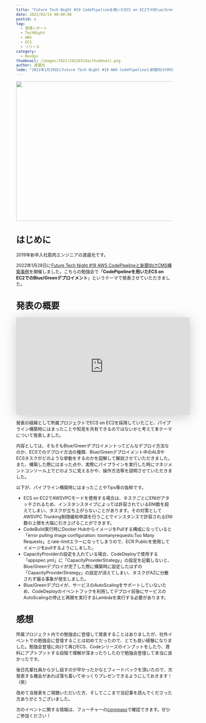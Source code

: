 ```yaml
---
title: "Future Tech Night #19 CodePipelineを用いたECS on EC2でのBlue/Greenデプロイメント"
date: 2022/03/14 00:00:00
postid: a
tag:
  - 登壇レポート
  - TechNight
  - AWS
  - ECS
  - リリース
category:
  - DevOps
thumbnail: /images/2022/20220314a/thumbnail.png
author: 渡邉光
lede: "2022年1月28日にFuture Tech Night #19 AWS CodePipelineと新聞向けCMS構築事例を開催しました。こちらの勉強会で「CodePipelineを用いたECS on EC2でのBlue/Greenデプロイメント」というテーマで発表させていただきました。"
---
```

<img src="/images/2022/20220314a/top.png" alt="" width="800" height="449">

# はじめに

2019年新卒入社筋肉エンジニアの渡邉光です。

2022年1月28日に[Future Tech Night #19 AWS CodePipelineと新聞向けCMS構築事例](https://future.connpass.com/event/236138/)を開催しました。こちらの勉強会で「**CodePipelineを用いたECS on EC2でのBlue/Greenデプロイメント**」というテーマで発表させていただきました。

# 発表の概要

<iframe class="speakerdeck-iframe" frameborder="0" src="https://speakerdeck.com/player/d674a2342857499185e80b1ceb1f46da" title="CodePipelineを用いたECS on EC2でのBlue/Greenデプロイメント" allowfullscreen="true" mozallowfullscreen="true" webkitallowfullscreen="true" style="border: 0px; background: padding-box padding-box rgba(0, 0, 0, 0.1); margin: 0px; padding: 0px; border-radius: 6px; box-shadow: rgba(0, 0, 0, 0.2) 0px 5px 40px; width: 560px; height: 314px;" data-ratio="1.78343949044586"></iframe>

発表の経緯として所属プロジェクトでECS on EC2を採用していたこと、パイプライン構築時にはまったことや知見を共有できるのではないかと考えて本テーマについて発表しました。

内容としては、そもそもBlue/Greenデプロイメントってどんなデプロイ方法なのか、ECSでのデプロイ方法の種類、Blue/Greenデプロイメント中のALBやECSタスクがどのような挙動をするのかを図解して解説させていただきました。また、構築した際にはまった点や、実際にパイプラインを実行した時にマネジメントコンソール上でどのように見えるかや、操作方法等を説明させていただきました。

以下が、パイプライン構築時にはまったことやTips等の抜粋です。

- ECS on EC2でAWSVPCモードを使用する場合は、タスクごとにENIがアタッチされるため、インスタンスタイプによっては許容されているENI数を超えてしまい、タスクが立ち上がらないことがあります。その対策としてAWSVPC Trunking制限緩和申請を行うことでインスタンスで許容されるENI数の上限を大幅に引き上げることができます。
- CodeBuild実行時にDocker HubからイメージをPullする構成になっていると「error pulling image configuration: toomanyrequests:Too Many Requests」とrate-limitエラーになってしまうので、ECR Publicを使用してイメージをpullするようにしました。
- CapacityProviderの設定を入れている場合、CodeDeployで使用する「appspec.yml」に「CapacityProviderStrategy」の設定を記載しないと、Blue/Greenデプロイが完了した際に構築時に設定したはずの「CapacityProviderStrategy」の設定が消えてしまい、タスクがAZに分散されず偏る事象が発生しました。
- Blue/Greenデプロイが、サービスのAutoScalingをサポートしていないため、CodeDeployのイベントフックを利用してデプロイ前後にサービスのAutoScalingの停止と再開を実行するLambdaを実行する必要があります。

# 感想

所属プロジェクト内での勉強会に登壇して発表することはありましたが、社外イベントでの勉強会に登壇することは初めてだったので、とても良い経験になりました。勉強会登壇に向けて再びECS、Codeシリーズのインプットをしたり、資料にアプトプットする段階で理解が深まったりしたので勉強会登壇して本当に良かったです。

後日先輩社員から少し話すのが早かったかなとフィードバックを頂いたので、次発表する機会があれば落ち着いてゆっくりプレゼンできるようにしておきます！（笑）

改めて当発表をご視聴いただいた方、そしてここまで当記事を読んでくださった方ありがとうございました。

次のイベントに関する情報は、フューチャーの[connpass](https://future.connpass.com/)で確認できます。ぜひご参加ください！
